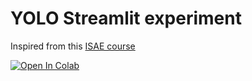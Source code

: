 # YOLO Streamlit experiment

Inspired from this [ISAE course](https://supaerodatascience.github.io/OBD/1_5_deployment_tp.html#developpement-de-apppy)

[![Open In Colab](https://colab.research.google.com/assets/colab-badge.svg)](https://colab.research.google.com/github/galleon/data-no-blabla-streamlit/blob/gal/yolo/yolo/backend/yolo_playground_backend.ipynb)
